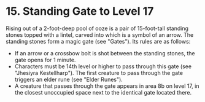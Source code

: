 # 15. Standing Gate to Level 17

Rising out of a 2-foot-deep pool of ooze is a pair of 15-foot-tall standing stones topped with a lintel, carved into which is a symbol of an arrow. The standing stones form a magic gate (see "Gates"). Its rules are as follows:

- If an arrow or a crossbow bolt is shot between the standing stones, the gate opens for 1 minute.
- Characters must be 14th level or higher to pass through this gate (see "Jhesiyra Kestellharp"). The first creature to pass through the gate triggers an elder rune (see "Elder Runes").
- A creature that passes through the gate appears in area 8b on level 17, in the closest unoccupied space next to the identical gate located there.